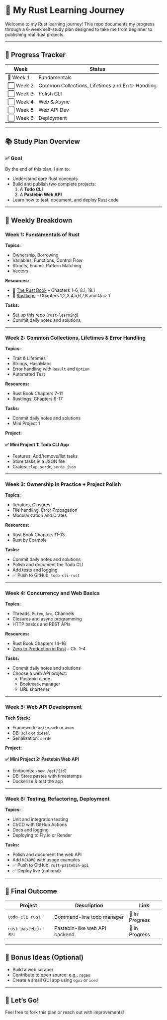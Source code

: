 # 🦀 My Rust Learning Journey

Welcome to my Rust learning journey! This repo documents my progress through a 6-week self-study plan designed to take me from beginner to publishing real Rust projects.

---

## 📍 Progress Tracker

| Week         | Status         |
|--------------|----------------|
| 🔵 Week 1     | Fundamentals   |
| ⬜ Week 2     | Common Collections, Lifetimes and Error Handling |
| ⬜ Week 3     | Polish CLI     |
| ⬜ Week 4     | Web & Async    |
| ⬜ Week 5     | Web API Dev    |
| ⬜ Week 6     | Deployment     |

---

## 📚 Study Plan Overview

### ✅ Goal
By the end of this plan, I aim to:
- Understand core Rust concepts
- Build and publish two complete projects:
  1. A **Todo CLI**
  2. A **Pastebin Web API**
- Learn how to test, document, and deploy Rust code

---

## 📆 Weekly Breakdown

### Week 1: Fundamentals of Rust

**Topics:**
- Ownership, Borrowing
- Variables, Functions, Control Flow
- Structs, Enums, Pattern Matching
- Vectors

**Resources:**
- 📘 [The Rust Book](https://doc.rust-lang.org/book/) – Chapters 1–6, 8.1, 19.1
- 🧪 [Rustlings](https://github.com/rust-lang/rustlings) – Chapters 1,2,3,4,5,6,7,8 and Quiz 1

**Tasks:**
- Set up this repo (`rust-learning`)
- Commit daily notes and solutions

---

### Week 2: Common Collections, Lifetimes & Error Handling

**Topics:**
- Trait & Lifetimes
- Strings, HashMaps
- Error handling with `Result` and `Option`
- Automated Test

**Resources:**
- Rust Book Chapters 7–11
- Rustlings: Chapters 9-17

**Tasks:**
- Commit daily notes and solutions
- Mini Project 1

**Project:**
#### ✅ Mini Project 1: Todo CLI App
- Features: Add/remove/list tasks
- Store tasks in a JSON file
- Crates: `clap`, `serde`, `serde_json`

---

### Week 3: Ownership in Practice + Project Polish

**Topics:**
- Iterators, Closures
- File handling, Error Propagation
- Modularization and Crates

**Resources:**
- Rust Book Chapters 11–13
- Rust by Example

**Tasks:**
- Commit daily notes and solutions
- Polish and document the Todo CLI
- Add tests and logging
- ✅ Push to GitHub: `todo-cli-rust`

---

### Week 4: Concurrency and Web Basics

**Topics:**
- Threads, `Mutex`, `Arc`, Channels
- Closures and async programming
- HTTP basics and REST APIs

**Resources:**
- Rust Book Chapters 14–16
- [Zero to Production in Rust](https://www.zero2prod.com/) – Ch. 1–4

**Tasks:**
- Commit daily notes and solutions
- Choose a web API project:
  - Pastebin clone
  - Bookmark manager
  - URL shortener

---

### Week 5: Web API Development

**Tech Stack:**
- Framework: `actix-web` or `axum`
- DB: `sqlx` or `diesel`
- Serialization: `serde`

**Project:**
#### ✅ Mini Project 2: Pastebin Web API
- Endpoints: `/new`, `/get/{id}`
- DB: Store pastes with timestamps
- Dockerize & test the app

---

### Week 6: Testing, Refactoring, Deployment

**Topics:**
- Unit and integration testing
- CI/CD with GitHub Actions
- Docs and logging
- Deploying to Fly.io or Render

**Tasks:**
- Polish and document the web API
- Add `README` with usage examples
- ✅ Push to GitHub: `rust-pastebin-api`
- ✅ Deploy live (optional)

---

## 🏁 Final Outcome

| Project               | Description                    | Link                |
|-----------------------|--------------------------------|---------------------|
| `todo-cli-rust`       | Command-line todo manager      | 🚧 In Progress      |
| `rust-pastebin-api`   | Pastebin-like web API backend  | 🚧 In Progress      |

---

## 🔖 Bonus Ideas (Optional)
- Build a web scraper
- Contribute to open source: e.g., [`regex`](https://github.com/rust-lang/regex)
- Create a small GUI app using `egui` or `iced`

---

## 🚀 Let’s Go!
Feel free to fork this plan or reach out with improvements!
